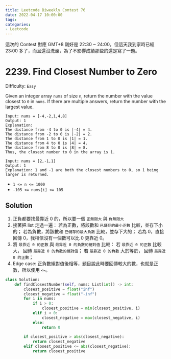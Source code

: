 ```yaml
---
title: Leetcode Biweekly Contest 76
date: 2022-04-17 10:00:00
tags:
categories:
- Leetcode
---
```


這次的 Contest 對應 GMT+8 剛好是 22:30 ~ 24:00，但這天我到家時已經 23:00 多了，而且還沒洗澡，為了不影響成績那些的還是寫了一題。

<!-- more -->

# 2239. Find Closest Number to Zero

Difficulty: `Easy`

Given an integer array `nums` of size `n`, return the number with the value closest to `0` in `nums`. If there are multiple answers, return the number with the largest value.

```
Input: nums = [-4,-2,1,4,8]
Output: 1
Explanation:
The distance from -4 to 0 is |-4| = 4.
The distance from -2 to 0 is |-2| = 2.
The distance from 1 to 0 is |1| = 1.
The distance from 4 to 0 is |4| = 4.
The distance from 8 to 0 is |8| = 8.
Thus, the closest number to 0 in the array is 1.
```
```
Input: nums = [2,-1,1]
Output: 1
Explanation: 1 and -1 are both the closest numbers to 0, so 1 being larger is returned.
```

- `1 <= n <= 1000`
- `-105 <= nums[i] <= 105`

## Solution

1. 正負都要找最靠近 0 的，所以要一個 `正無限大` 與 `負無限大`
2. 接著把 list 走過一遍：
    若為正數，將該數和 `已儲存的最小正數` 比較，並存下小的；
    若為負數，將該數和 `已儲存的最大負數` 比較，並存下大的；
    若為 0，直接回傳 0，我相信沒有一個數可以比 0 更靠近 0。
3. 將 `最靠近 0 的正數` 與 `最靠近 0 的負數的絕對值` 比較：
    若 `最靠近 0 的正數` 比較大， 回傳 `最靠近 0 的負數的絕對值`；
    若 `最靠近 0 的負數` 大於等於， 回傳 `最靠近 0 的正數`；
4. Edge case: 正負數絕對值後相等，題目說此時要回傳較大的數，也就是正數，所以使用 `<=`。

```python
class Solution:
    def findClosestNumber(self, nums: List[int]) -> int:
        closest_positive = float("inf")
        closest_negative = float("-inf")
        for i in nums:
            if i > 0:
                closest_positive = min(closest_positive, i)
            elif i < 0:
                closest_negative = max(closest_negative, i)
            else:
                return 0
            
        if closest_positive > abs(closest_negative):
            return closest_negative
        elif closest_positive <= abs(closest_negative):
            return closest_positive
```
